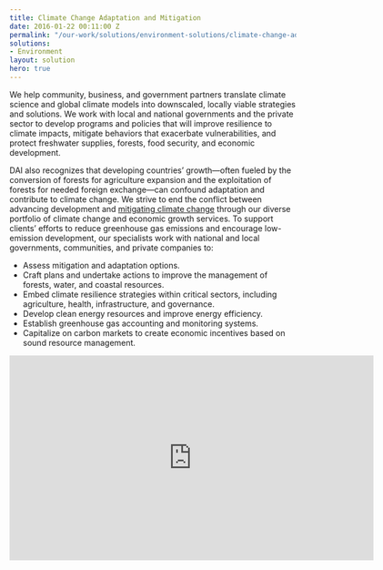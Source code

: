 ```yaml
---
title: Climate Change Adaptation and Mitigation
date: 2016-01-22 00:11:00 Z
permalink: "/our-work/solutions/environment-solutions/climate-change-adaptation-and-mitigation"
solutions:
- Environment
layout: solution
hero: true
---
```


We help community, business, and government partners translate climate science and global climate models into downscaled, locally viable strategies and solutions. We work with local and national governments and the private sector to develop programs and policies that will improve resilience to climate impacts, mitigate behaviors that exacerbate vulnerabilities, and protect freshwater supplies, forests, food security, and economic development.

DAI also recognizes that developing countries’ growth—often fueled by the conversion of forests for agriculture expansion and the exploitation of forests for needed foreign exchange—can confound adaptation and contribute to climate change. We strive to end the conflict between advancing development and [mitigating climate change](https://www.facebook.com/DAIGlobal/videos/10155131037990797/) through our diverse portfolio of climate change and economic growth services. To support clients’ efforts to reduce greenhouse gas emissions and encourage low-emission development, our specialists work with national and local governments, communities, and private companies to:

* Assess mitigation and adaptation options.
* Craft plans and undertake actions to improve the management of forests, water, and coastal resources.
* Embed climate resilience strategies within critical sectors, including agriculture, health, infrastructure, and governance.
* Develop clean energy resources and improve energy efficiency.
* Establish greenhouse gas accounting and monitoring systems.
* Capitalize on carbon markets to create economic incentives based on sound resource management.

<iframe src="https://player.vimeo.com/video/214065469" width="640" height="360" frameborder="0" webkitallowfullscreen mozallowfullscreen allowfullscreen></iframe>